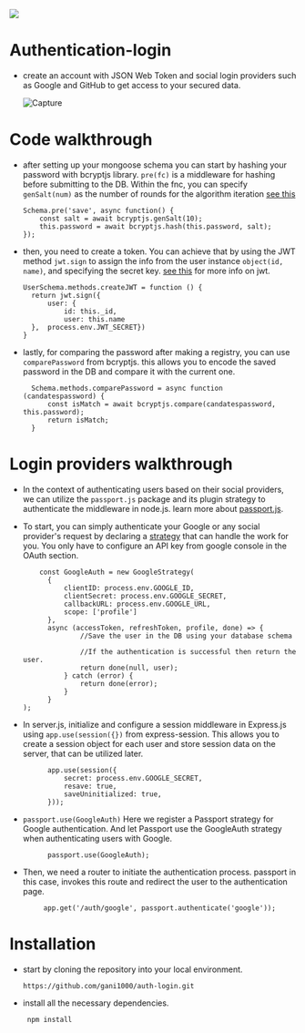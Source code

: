 ![](https://github.com/gani1000/auth-login/actions/workflows/github-actions-demo.yml/badge.svg)

# Authentication-login

  - create an account with JSON Web Token and social login providers
     such as Google and GitHub to get access to your secured data.

    ![Capture](https://github.com/gani1000/auth-login/assets/107857762/742d75c2-c123-470f-8751-b86b465b1336)


# Code walkthrough

  - after setting up your mongoose schema you can start by hashing your password with bcryptjs library.
      `pre(fc)` is a middleware for hashing before submitting to the DB. Within the fnc, you can specify
      `genSalt(num)` as the number of rounds for the algorithm iteration [see this](https://github.com/dcodeIO/bcrypt.js#readme)

        Schema.pre('save', async function() {
            const salt = await bcryptjs.genSalt(10);
            this.password = await bcryptjs.hash(this.password, salt);
        });


  - then, you need to create a token. You can achieve that by using the JWT method `jwt.sign` to assign the info
       from the user instance `object(id, name)`, and specifying the secret key. [see this](https://www.npmjs.com/package/jsonwebtoken#jwtsignpayload-secretorprivatekey-options-callback) for more info on jwt.
  
        UserSchema.methods.createJWT = function () {
          return jwt.sign({ 
              user: { 
                  id: this._id,
                  user: this.name
          },  process.env.JWT_SECRET})
        }


  - lastly, for comparing the password after making a registry, you can use `comparePassword` from bcryptjs.
        this allows you to encode the saved password in the DB and compare it with the current one. 
   
          Schema.methods.comparePassword = async function (candatespassword) {
              const isMatch = await bcryptjs.compare(candatespassword, this.password);
              return isMatch;
          } 

# Login providers walkthrough
  - In the context of authenticating users based on their social providers, we can utilize the `passport.js` package
      and its plugin strategy to authenticate the middleware in node.js. learn more about [passport.js](https://www.passportjs.org/packages/passport-google-oauth20/).
    
  - To start, you can simply authenticate your Google or any social provider's request by declaring a [strategy](https://www.passportjs.org/concepts/authentication/strategies/)
      that can handle the work for you. You only have to configure an API key from google console in the OAuth section.
    
            const GoogleAuth = new GoogleStrategy(
              {
                  clientID: process.env.GOOGLE_ID, 
                  clientSecret: process.env.GOOGLE_SECRET,
                  callbackURL: process.env.GOOGLE_URL,
                  scope: ['profile']
              },
              async (accessToken, refreshToken, profile, done) => {
                      //Save the user in the DB using your database schema

                      //If the authentication is successful then return the user.
                      return done(null, user);
                  } catch (error) {
                      return done(error);
                  }
              }
        );

- In server.js, initialize and configure a session middleware in Express.js using `app.use(session({})` from express-session.
         This allows you to create a session object for each user and store session data on the server, that can be utilized later.

            app.use(session({
                secret: process.env.GOOGLE_SECRET,
                resave: true,
                saveUninitialized: true,
            }));

- `passport.use(GoogleAuth)` Here we register a Passport strategy for Google authentication.
          And let Passport use the GoogleAuth strategy when authenticating users with Google.

            passport.use(GoogleAuth);

- Then, we need a router to initiate the authentication process. passport in this case, invokes this
          route and redirect the user to the authentication page.

           app.get('/auth/google', passport.authenticate('google'));


# Installation

  - start by cloning the repository into your local environment.

        https://github.com/gani1000/auth-login.git

  - install all the necessary dependencies.

         npm install
  

